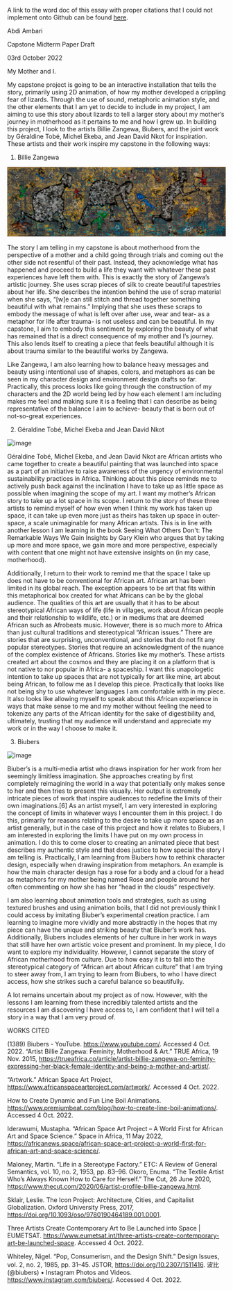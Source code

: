 
A link to the word doc of this essay with proper citations that I could not implement onto Github can be found [here](https://docs.google.com/document/d/1mqpWKy73KfzMZTbfnBYMTPWEEjtqu5_4/edit?usp=sharing&ouid=102418891017659911395&rtpof=true&sd=true).


Abdi Ambari

Capstone Midterm Paper Draft

03rd October 2022



My Mother and I.

My capstone project is going to be an interactive installation that tells the story, primarily using 2D animation, of how my mother developed a crippling fear of lizards. Through the use of sound, metaphoric animation style, and the other elements that I am yet to decide to include in my project, I am aiming to use this story about lizards to tell a larger story about my mother’s journey in motherhood as it pertains to me and how I grew up. In building this project, I look to the artists Billie Zangewa, Biubers, and the joint work by Géraldine Tobé, Michel Ekeba, and Jean David Nkot for inspiration. These artists and their work inspire my capstone in the following ways:
 
1. 	Billie Zangewa


![image](pics/space.jpeg)

The story I am telling in my capstone is about motherhood from the perspective of a mother and a child going through trials and coming out the other side not resentful of their past. Instead, they acknowledge what has happened and proceed to build a life they want with whatever these past experiences have left them with. This is exactly the story of Zangewa’s artistic journey. She uses scrap pieces of silk to create beautiful tapestries about her life. She describes the intention behind the use of scrap material when she says, “[w]e can still stitch and thread together something beautiful with what remains.” Implying that she uses these scraps to embody the message of what is left over after use, wear and tear- as a metaphor for life after trauma- is not useless and can be beautiful. In my capstone, I aim to embody this sentiment by exploring the beauty of what has remained that is a direct consequence of my mother and I’s journey. This also lends itself to creating a piece that feels beautiful although it is about trauma similar to the beautiful works by Zangewa.


Like Zangewa, I am also learning how to balance heavy messages and beauty using intentional use of shapes, colors, and metaphors as can be seen in my character design and environment design drafts so far. Practically, this process looks like going through the construction of my characters and the 2D world being led by how each element I am including makes me feel and making sure it is a feeling that I can describe as being representative of the balance I aim to achieve- beauty that is born out of not-so-great experiences.
           
2. 	Géraldine Tobé, Michel Ekeba and Jean David Nkot

![image]()

Géraldine Tobé, Michel Ekeba, and Jean David Nkot are African artists who came together to create a beautiful painting that was launched into space as a part of an initiative to raise awareness of the urgency of environmental sustainability practices in Africa. Thinking about this piece reminds me to actively push back against the inclination I have to take up as little space as possible when imagining the scope of my art. I want my mother’s African story to take up a lot space in its scope. I return to the story of these three artists to remind myself of how even when I think my work has taken up space, it can take up even more just as theirs has taken up space in outer-space, a scale unimaginable for many African artists. This is in line with another lesson I am learning in the book Seeing What Others Don't: The Remarkable Ways We Gain Insights by Gary Klein who argues that by taking up more and more space, we gain more and more perspective, especially with content that one might not have extensive insights on (in my case, motherhood). 


Additionally, I return to their work to remind me that the space I take up does not have to be conventional for African art. African art has been limited in its global reach. The exception appears to be art that fits within this metaphorical box created for what Africans can be by the global audience. The qualities of this art are usually that it has to be about stereotypical African ways of life (life in villages, work about African people and their relationship to wildlife, etc.) or in mediums that are deemed African such as Afrobeats music. However, there is so much more to Africa than just cultural traditions and stereotypical “African issues.” There are stories that are surprising, unconventional, and stories that do not fit any popular stereotypes. Stories that require an acknowledgment of the nuance of the complex existence of Africans. Stories like my mother’s. These artists created art about the cosmos and they are placing it on a platform that is not native to nor popular in Africa- a spaceship. I want this unapologetic intention to take up spaces that are not typically for art like mine, art about being African, to follow me as I develop this piece. Practically that looks like not being shy to use whatever languages I am comfortable with in my piece. It also looks like allowing myself to speak about this African experience in ways that make sense to me and my mother without feeling the need to tokenize any parts of the African identity for the sake of digestibility and, ultimately, trusting that my audience will understand and appreciate my work or in the way I choose to make it.
 
3. 	Biubers

![image]()

Biuber’s is a multi-media artist who draws inspiration for her work from her seemingly limitless imagination. She approaches creating by first completely reimagining the world in a way that potentially only makes sense to her and then tries to present this visually. Her output is extremely intricate pieces of work that inspire audiences to redefine the limits of their own imaginations.[6] As an artist myself, I am very interested in exploring the concept of limits in whatever ways I encounter them in this project. I do this, primarily for reasons relating to the desire to take up more space as an artist generally, but in the case of this project and how it relates to Biubers, I am interested in exploring the limits I have put on my own process in animation. I do this to come closer to creating an animated piece that best describes my authentic style and that does justice to how special the story I am telling is. Practically, I am learning from Biubers how to rethink character design, especially when drawing inspiration from metaphors. An example is how the main character design has a rose for a body and a cloud for a head as metaphors for my mother being named Rose and people around her often commenting on how she has her “head in the clouds” respectively.

I am also learning about animation tools and strategies, such as using textured brushes and using animation boils, that I did not previously think I could access by imitating Biuber’s experimental creation practice. I am learning to imagine more vividly and more abstractly in the hopes that my piece can have the unique and striking beauty that Biuber’s work has. Additionally, Biubers includes elements of her culture in her work in ways that still have her own artistic voice present and prominent. In my piece, I do want to explore my individuality. However, I cannot separate the story of African motherhood from culture. Due to how easy it is to fall into the stereotypical category of “African art about African culture” that I am trying to steer away from, I am trying to learn from Biubers, to who I have direct access, how she strikes such a careful balance so beautifully.  
 
A lot remains uncertain about my project as of now. However, with the lessons I am learning from these incredibly talented artists and the resources I am discovering I have access to, I am confident that I will tell a story in a way that I am very proud of.
 
WORKS CITED


(1389) Biubers - YouTube. https://www.youtube.com/. Accessed 4 Oct. 2022.
“Artist Billie Zangewa: Feminity, Motherhood & Art.” TRUE Africa, 19 Nov. 2015, https://trueafrica.co/article/artist-billie-zangewa-on-feminity-expressing-her-black-female-identity-and-being-a-mother-and-artist/.


“Artwork.” African Space Art Project, https://www.africanspaceartproject.com/artwork/. Accessed 4 Oct. 2022.


How to Create Dynamic and Fun Line Boil Animations. https://www.premiumbeat.com/blog/how-to-create-line-boil-animations/. Accessed 4 Oct. 2022.


Iderawumi, Mustapha. “African Space Art Project – A World First for African Art and Space Science.” Space in Africa, 11 May 2022, https://africanews.space/african-space-art-project-a-world-first-for-african-art-and-space-science/.


Maloney, Martin. “Life in a Stereotype Factory.” ETC: A Review of General Semantics, vol. 10, no. 2, 1953, pp. 83–96.
Okoro, Enuma. “The Textile Artist Who’s Always Known How to Care for Herself.” The Cut, 26 June 2020, https://www.thecut.com/2020/06/artist-profile-billie-zangewa.html.


Sklair, Leslie. The Icon Project: Architecture, Cities, and Capitalist Globalization. Oxford University Press, 2017, https://doi.org/10.1093/oso/9780190464189.001.0001.


Three Artists Create Contemporary Art to Be Launched into Space | EUMETSAT. https://www.eumetsat.int/three-artists-create-contemporary-art-be-launched-space. Accessed 4 Oct. 2022.


Whiteley, Nigel. “Pop, Consumerism, and the Design Shift.” Design Issues, vol. 2, no. 2, 1985, pp. 31–45. JSTOR, https://doi.org/10.2307/1511416.
波比 (@biubers) • Instagram Photos and Videos. https://www.instagram.com/biubers/. Accessed 4 Oct. 2022.



